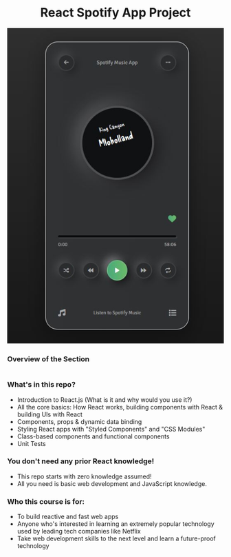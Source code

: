 <h1 align="center">React Spotify App Project</h1>

![App Wireframe](https://github.com/tsokac2/Spotify_Music_App/blob/main/src/01.JPG)

### Overview of the Section


#
### What's in this repo?
- Introduction to React.js (What is it and why would you use it?)
- All the core basics: How React works, building components with React & building UIs with React
- Components, props & dynamic data binding
- Styling React apps with "Styled Components" and "CSS Modules"
- Class-based components and functional components
- Unit Tests

### You don't need any prior React knowledge!
- This repo starts with zero knowledge assumed!
- All you need is basic web development and JavaScript knowledge.

### Who this course is for:
- To build reactive and fast web apps
- Anyone who's interested in learning an extremely popular technology used by leading tech companies like Netflix
- Take web development skills to the next level and learn a future-proof technology